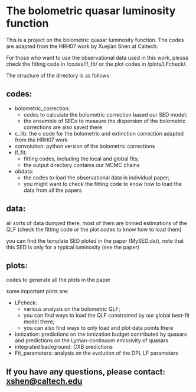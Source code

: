 # The bolometric quasar luminosity function

This is a project on the bolometric quasar luminosity function. The codes are adapted from the HRH07 work by Xuejian Shen at Caltech.

For those who want to use the observational data used in this work, please check the fitting code in /codes/lf_fit/ or the plot codes in /plots/LFcheck/.

The structure of the directory is as follows:

## codes:
* bolometric_correction: 
	* codes to calculate the bolometric correction based our SED model; 
	* the ensemble of SEDs to measure the dispersion of the bolometric corrections are also saved there
* c_lib: the c code for the bolometric and extinction correction adapted from the HRH07 work
* convolution: python version of the bolometric corrections
* lf_fit: 
	* fitting codes, including the local and global fits; 
	* the output directory contains our MCMC chains
* obdata: 
	* the codes to load the observational data in individual paper; 
	* you might want to check the fitting code to know how to load the data from all the papers

## data:
all sorts of data dumped there, most of them are binned estimations of the QLF (check the fitting code or the plot codes to know how to load them)

you can find the template SED ploted in the paper (MySED.dat), note that this SED is only for a typical luminosity (see the paper)

## plots:
codes to generate all the plots in the paper

some important plots are:

* LFcheck: 
	* various analysis on the bolometric QLF;
	* you can find ways to load the QLF constrained by our global best-fit model there;
	* you can also find ways to only load and plot data points there
* ionization: predictions on the ionization budget contributed by quasars and predictions on the Lyman-continuum emissivity of quasars
* integrated background: CXB predictions
* Fit_parameters: analysis on the evolution of the DPL LF parameters

## If you have any questions, please contact: xshen@caltech.edu

